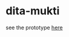# dita-mukti
see the prototype <a href="http://undanganmanten.my.id/dita-mukti" target="_blank">here</a>
